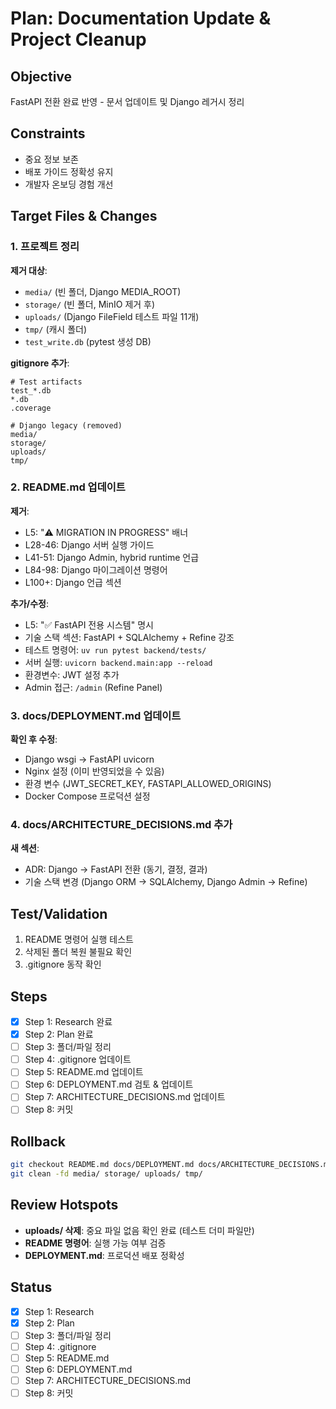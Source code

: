 # Plan: Documentation Update & Project Cleanup

## Objective
FastAPI 전환 완료 반영 - 문서 업데이트 및 Django 레거시 정리

## Constraints
- 중요 정보 보존
- 배포 가이드 정확성 유지
- 개발자 온보딩 경험 개선

## Target Files & Changes

### 1. 프로젝트 정리
**제거 대상**:
- `media/` (빈 폴더, Django MEDIA_ROOT)
- `storage/` (빈 폴더, MinIO 제거 후)
- `uploads/` (Django FileField 테스트 파일 11개)
- `tmp/` (캐시 폴더)
- `test_write.db` (pytest 생성 DB)

**gitignore 추가**:
```
# Test artifacts
test_*.db
*.db
.coverage

# Django legacy (removed)
media/
storage/
uploads/
tmp/
```

### 2. README.md 업데이트
**제거**:
- L5: "⚠️ MIGRATION IN PROGRESS" 배너
- L28-46: Django 서버 실행 가이드
- L41-51: Django Admin, hybrid runtime 언급
- L84-98: Django 마이그레이션 명령어
- L100+: Django 언급 섹션

**추가/수정**:
- L5: "✅ FastAPI 전용 시스템" 명시
- 기술 스택 섹션: FastAPI + SQLAlchemy + Refine 강조
- 테스트 명령어: `uv run pytest backend/tests/`
- 서버 실행: `uvicorn backend.main:app --reload`
- 환경변수: JWT 설정 추가
- Admin 접근: `/admin` (Refine Panel)

### 3. docs/DEPLOYMENT.md 업데이트
**확인 후 수정**:
- Django wsgi → FastAPI uvicorn
- Nginx 설정 (이미 반영되었을 수 있음)
- 환경 변수 (JWT_SECRET_KEY, FASTAPI_ALLOWED_ORIGINS)
- Docker Compose 프로덕션 설정

### 4. docs/ARCHITECTURE_DECISIONS.md 추가
**새 섹션**:
- ADR: Django → FastAPI 전환 (동기, 결정, 결과)
- 기술 스택 변경 (Django ORM → SQLAlchemy, Django Admin → Refine)

## Test/Validation
1. README 명령어 실행 테스트
2. 삭제된 폴더 복원 불필요 확인
3. .gitignore 동작 확인

## Steps
- [x] Step 1: Research 완료
- [x] Step 2: Plan 완료
- [ ] Step 3: 폴더/파일 정리
- [ ] Step 4: .gitignore 업데이트
- [ ] Step 5: README.md 업데이트
- [ ] Step 6: DEPLOYMENT.md 검토 & 업데이트
- [ ] Step 7: ARCHITECTURE_DECISIONS.md 업데이트
- [ ] Step 8: 커밋

## Rollback
```bash
git checkout README.md docs/DEPLOYMENT.md docs/ARCHITECTURE_DECISIONS.md .gitignore
git clean -fd media/ storage/ uploads/ tmp/
```

## Review Hotspots
- **uploads/ 삭제**: 중요 파일 없음 확인 완료 (테스트 더미 파일만)
- **README 명령어**: 실행 가능 여부 검증
- **DEPLOYMENT.md**: 프로덕션 배포 정확성

## Status
- [x] Step 1: Research
- [x] Step 2: Plan
- [ ] Step 3: 폴더/파일 정리
- [ ] Step 4: .gitignore
- [ ] Step 5: README.md
- [ ] Step 6: DEPLOYMENT.md
- [ ] Step 7: ARCHITECTURE_DECISIONS.md
- [ ] Step 8: 커밋
